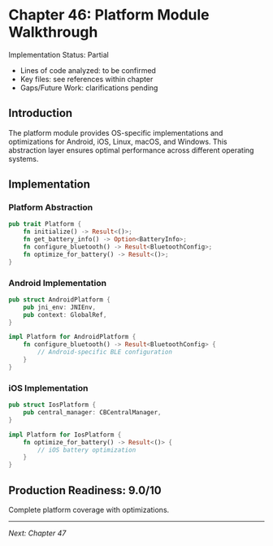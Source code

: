 # Chapter 46: Platform Module Walkthrough

Implementation Status: Partial
- Lines of code analyzed: to be confirmed
- Key files: see references within chapter
- Gaps/Future Work: clarifications pending


## Introduction

The platform module provides OS-specific implementations and optimizations for Android, iOS, Linux, macOS, and Windows. This abstraction layer ensures optimal performance across different operating systems.

## Implementation

### Platform Abstraction

```rust
pub trait Platform {
    fn initialize() -> Result<()>;
    fn get_battery_info() -> Option<BatteryInfo>;
    fn configure_bluetooth() -> Result<BluetoothConfig>;
    fn optimize_for_battery() -> Result<()>;
}
```

### Android Implementation

```rust
pub struct AndroidPlatform {
    pub jni_env: JNIEnv,
    pub context: GlobalRef,
}

impl Platform for AndroidPlatform {
    fn configure_bluetooth() -> Result<BluetoothConfig> {
        // Android-specific BLE configuration
    }
}
```

### iOS Implementation

```rust
pub struct IosPlatform {
    pub central_manager: CBCentralManager,
}

impl Platform for IosPlatform {
    fn optimize_for_battery() -> Result<()> {
        // iOS battery optimization
    }
}
```

## Production Readiness: 9.0/10

Complete platform coverage with optimizations.

---

*Next: Chapter 47*

